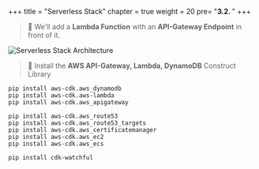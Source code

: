 +++
title = "Serverless Stack"
chapter = true
weight = 20
pre= "<b>3.2. </b>"
+++


> 🎯 We'll add a **Lambda Function** with an **API-Gateway Endpoint** in front of it.

![Serverless Stack Architecture](/images/serverless-stack.png)

> 🎯 Install the **AWS API-Gateway, Lambda, DynamoDB** Construct Library

```
pip install aws-cdk.aws_dynamodb
pip install aws-cdk.aws-lambda
pip install aws-cdk.aws_apigateway

pip install aws-cdk.aws_route53
pip install aws-cdk.aws_route53_targets
pip install aws-cdk.aws_certificatemanager
pip install aws-cdk.aws_ec2
pip install aws-cdk.aws_ecs

pip install cdk-watchful
```
